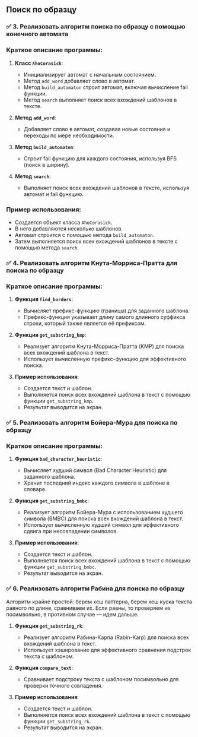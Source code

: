 ## Поиск по образцу


### ✅ 3.	Реализовать алгоритм поиска по образцу с помощью конечного автомата



### Краткое описание программы:

1. **Класс `AhoCorasick`**:
   - Инициализирует автомат с начальным состоянием.
   - Метод `add_word` добавляет слово в автомат.
   - Метод `build_automaton` строит автомат, включая вычисление fail функции.
   - Метод `search` выполняет поиск всех вхождений шаблонов в тексте.

2. **Метод `add_word`**:
   - Добавляет слово в автомат, создавая новые состояния и переходы по мере необходимости.

3. **Метод `build_automaton`**:
   - Строит fail функцию для каждого состояния, используя BFS (поиск в ширину).

4. **Метод `search`**:
   - Выполняет поиск всех вхождений шаблонов в тексте, используя автомат и fail функцию.

### Пример использования:
- Создается объект класса `AhoCorasick`.
- В него добавляются несколько шаблонов.
- Автомат строится с помощью метода `build_automaton`.
- Затем выполняется поиск всех вхождений шаблонов в тексте с помощью метода `search`.

### ✅ 4.	Реализовать алгоритм Кнута-Морриса-Пратта для поиска по образцу

### Краткое описание программы:

1. **Функция `find_borders`**:
   - Вычисляет префикс-функцию (границы) для заданного шаблона.
   - Префикс-функция указывает длину самого длинного суффикса строки, который также является её префиксом.
   
2. **Функция `get_substring_kmp`**:
   - Реализует алгоритм Кнута-Морриса-Пратта (KMP) для поиска всех вхождений шаблона в текст.
   - Использует вычисленную префикс-функцию для эффективного поиска.

3. **Пример использования**:
   - Создается текст и шаблон.
   - Выполняется поиск всех вхождений шаблона в текст с помощью функции `get_substring_kmp`.
   - Результат выводится на экран.


### ✅ 5.	Реализовать алгоритм Бойера-Мура для поиска по образцу

### Краткое описание программы:

1. **Функция `bad_character_heuristic`**:
   - Вычисляет худший символ (Bad Character Heuristic) для заданного шаблона.
   - Хранит последний индекс каждого символа в шаблоне в словаре.

2. **Функция `get_substring_bmbc`**:
   - Реализует алгоритм Бойера-Мура с использованием худшего символа (BMBC) для поиска всех вхождений шаблона в текст.
   - Использует вычисленную худший символ для эффективного сдвига при несовпадении символов.

3. **Пример использования**:
   - Создается текст и шаблон.
   - Выполняется поиск всех вхождений шаблона в текст с помощью функции `get_substring_bmbc`.
   - Результат выводится на экран.


### ✅ 6.	Реализовать алгоритм Рабина для поиска по образцу

Алгоритм крайне простой: берем хеш паттерна, берем хеш куска текста равного по длине, 
сравниваем их. Если равны, то проверяем их посимвольно, в противном случае — идем дальше.

1. **Функция `get_substring_rk`**:
   - Реализует алгоритм Рабина-Карпа (Rabin-Karp) для поиска всех вхождений шаблона в текст.
   - Использует хэширование для эффективного сравнения подстрок текста с шаблоном.

2. **Функция `compare_text`**:
   - Сравнивает подстроку текста с шаблоном посимвольно для проверки точного совпадения.

3. **Пример использования**:
   - Создается текст и шаблон.
   - Выполняется поиск всех вхождений шаблона в текст с помощью функции `get_substring_rk`.
   - Результат выводится на экран.

